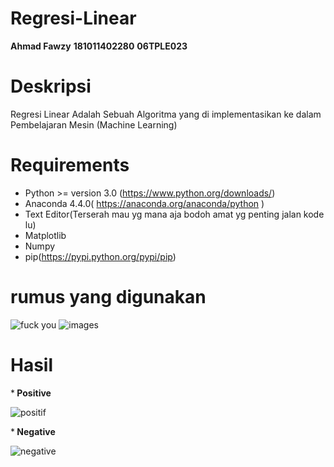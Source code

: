 # Regresi-Linear

<b>Ahmad Fawzy</b>
<b>181011402280</b>
<b>06TPLE023</b>

# Deskripsi
Regresi Linear Adalah Sebuah Algoritma yang di implementasikan ke dalam Pembelajaran Mesin (Machine Learning)


# Requirements
* Python >= version 3.0 (https://www.python.org/downloads/)
* Anaconda 4.4.0( https://anaconda.org/anaconda/python )
* Text Editor(Terserah mau yg mana aja bodoh amat yg penting jalan kode lu)
* Matplotlib
* Numpy
* pip(https://pypi.python.org/pypi/pip)


# rumus yang digunakan

![fuck you](https://user-images.githubusercontent.com/29954788/34341740-942bd54e-e9d0-11e7-9f5b-3ca3377ffd71.png)       ![images](https://user-images.githubusercontent.com/29954788/34341751-b90c4498-e9d0-11e7-923c-0dc442b8b764.png)




# Hasil 

*<b> Positive</b>

![positif](https://user-images.githubusercontent.com/29954788/34341692-5dd91b74-e9cf-11e7-987b-64f43f8608aa.PNG)


*<b> Negative</b>

![negative](https://user-images.githubusercontent.com/29954788/34341721-2c1dee24-e9d0-11e7-9f16-2ad6434aacdd.PNG)









